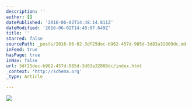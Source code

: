 ```yaml
---
description: ''
author: []
datePublished: '2016-06-02T14:48:14.811Z'
dateModified: '2016-06-02T14:48:07.649Z'
title: ''
starred: false
sourcePath: _posts/2016-06-02-3df25dec-b962-457d-985d-3d83a32809dc.md
inFeed: true
hasPage: true
inNav: false
url: 3df25dec-b962-457d-985d-3d83a32809dc/index.html
_context: 'http://schema.org'
_type: Article

---
```

![](https://the-grid-user-content.s3-us-west-2.amazonaws.com/ebc81fbb-e5c5-4a91-b3a2-0332f73e8d44.jpg)